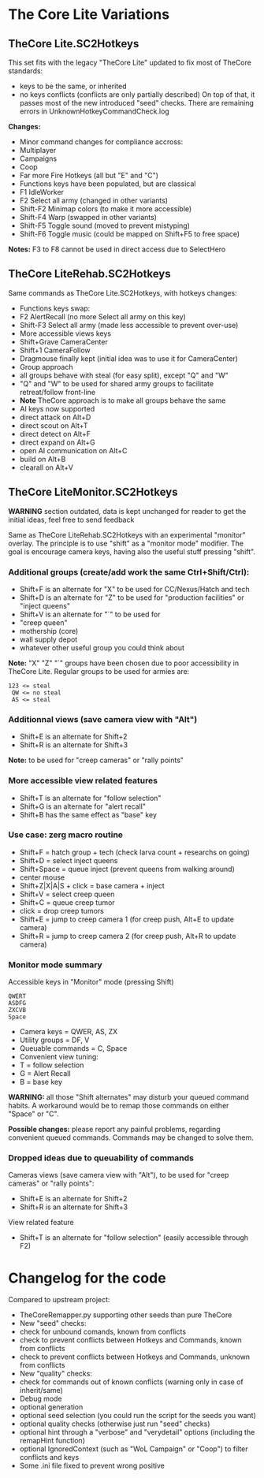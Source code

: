 The Core Lite Variations
========================

TheCore Lite.SC2Hotkeys
-----------------------

This set fits with the legacy "TheCore Lite" updated to fix most of TheCore standards:
* keys to be the same, or inherited
* no keys conflicts (conflicts are only partially described)
On top of that, it passes most of the new introduced "seed" checks.
There are remaining errors in UnknownHotkeyCommandCheck.log

**Changes:**
* Minor command changes for compliance accross:
 * Multiplayer
 * Campaigns
 * Coop
* Far more Fire Hotkeys (all but "E" and "C")
* Functions keys have been populated, but are classical
 * F1 IdleWorker
 * F2 Select all army (changed in other variants)
 * Shift-F2 Minimap colors (to make it more accessible)
 * Shift-F4 Warp (swapped in other variants)
 * Shift-F5 Toggle sound (moved to prevent mistyping)
 * Shift-F6 Toggle music (could be mapped on Shift+F5 to free space)

**Notes:** F3 to F8 cannot be used in direct access due to SelectHero

TheCore LiteRehab.SC2Hotkeys
----------------------------

Same commands as TheCore Lite.SC2Hotkeys, with hotkeys changes:
* Functions keys swap:
 * F2 AlertRecall (no more Select all army on this key)
 * Shift-F3 Select all army (made less accessible to prevent over-use)
* More accessible views keys
 * Shift+Grave CameraCenter
 * Shift+1 CameraFollow
 * Dragmouse finally kept (initial idea was to use it for CameraCenter)
* Group approach
 * all groups behave with steal (for easy split), except "Q" and "W"
 * "Q" and "W" to be used for shared army groups to facilitate retreat/follow front-line
 * **Note** TheCore approach is to make all groups behave the same
* AI keys now supported
 * direct attack on Alt+D
 * direct scout on Alt+T
 * direct detect on Alt+F
 * direct expand on Alt+G
 * open AI communication on Alt+C
 * build on Alt+B
 * clearall on Alt+V

TheCore LiteMonitor.SC2Hotkeys
--------------------------------

**WARNING** section outdated, 
data is kept unchanged for reader to get the initial ideas,
feel free to send feedback

Same as TheCore LiteRehab.SC2Hotkeys with an experimental "monitor" overlay.
The principle is to use "shift" as a "monitor mode" modifier.
The goal is encourage camera keys, having also the useful stuff pressing "shift".

### Additional groups (create/add work the same Ctrl+Shift/Ctrl):
* Shift+F is an alternate for "X" to be used for CC/Nexus/Hatch and tech
* Shift+D is an alternate for "Z" to be used for "production facilities" or "inject queens"
* Shift+V is an alternate for "`" to be used for
 * "creep queen"
 * mothership (core)
 * wall supply depot
 * whatever other useful group you could think about

**Note:** "X" "Z" "`" groups have been chosen due to poor accessibility in TheCore Lite.
Regular groups to be used for armies are:
```
123 <= steal
 QW <= no steal
 AS <= steal
```

### Additionnal views (save camera view with "Alt")
* Shift+E is an alternate for Shift+2
* Shift+R is an alternate for Shift+3

**Note:** to be used for "creep cameras" or "rally points"

### More accessible view related features
* Shift+T is an alternate for "follow selection"
* Shift+G is an alternate for "alert recall"
* Shift+B has the same effect as "base" key

### Use case: zerg macro routine
* Shift+F = hatch group + tech (check larva count + researchs on going)
* Shift+D = select inject queens
* Shift+Space = queue inject (prevent queens from walking around)
* center mouse
* Shift+Z|X|A|S + click = base camera + inject
* Shift+V = select creep queen
* Shift+C = queue creep tumor
* click = drop creep tumors
* Shift+E = jump to creep camera 1 (for creep push, Alt+E to update camera)
* Shift+R = jump to creep camera 2 (for creep push, Alt+R to update camera)

### Monitor mode summary
Accessible keys in "Monitor" mode (pressing Shift)
```
QWERT
ASDFG
ZXCVB
Space
```
* Camera keys = QWER, AS, ZX
* Utility groups = DF, V
* Queuable commands = C, Space
* Convenient view tuning:
 * T = follow selection
 * G = Alert Recall
 * B = base key

**WARNING:** all those "Shift alternates" may disturb your queued command habits.
A workaround would be to remap those commands on either "Space" or "C".

**Possible changes:** please report any painful problems, regarding convenient queued commands.
Commands may be changed to solve them.

### Dropped ideas due to queuability of commands
Cameras views (save camera view with "Alt"), to be used for "creep cameras" or "rally points":
* Shift+E is an alternate for Shift+2
* Shift+R is an alternate for Shift+3

View related feature
* Shift+T is an alternate for "follow selection" (easily accessible through F2)

Changelog for the code
======================

Compared to upstream project:
* TheCoreRemapper.py supporting other seeds than pure TheCore
* New "seed" checks:
 * check for unbound comands, known from conflicts
 * check to prevent conflicts between Hotkeys and Commands, known from conflicts
 * check to prevent conflicts between Hotkeys and Commands, unknown from conflicts
* New "quality" checks:
 * check for commands out of known conflicts (warning only in case of inherit/same)
* Debug mode
 * optional generation
 * optional seed selection (you could run the script for the seeds you want)
 * optional quality checks (otherwise just run "seed" checks)
 * optional hint through a "verbose" and "verydetail" options (including the remapHint function)
 * optional IgnoredContext (such as "WoL Campaign" or "Coop") to filter conflicts and keys
* Some .ini file fixed to prevent wrong positive
